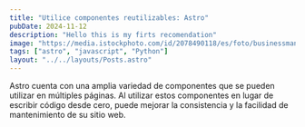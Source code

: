 ```yaml
---
title: "Utilice componentes reutilizables: Astro"
pubDate: 2024-11-12
description: "Hello this is my firts recomendation"
image: "https://media.istockphoto.com/id/2078490118/es/foto/businessman-using-laptop-to-online-payment-banking-and-online-shopping-financial-transaction.jpg?s=1024x1024&w=is&k=20&c=vi_TTogyUuos4QBremK7e8XI2jiA33bXldFonpgYzFo="
tags: ["astro", "javascript", "Python"]
layout: "../../layouts/Posts.astro"
---
```


Astro cuenta con una amplia variedad de componentes que se pueden utilizar en múltiples páginas. Al utilizar estos componentes en lugar de escribir código desde cero, puede mejorar la consistencia y la facilidad de mantenimiento de su sitio web.
